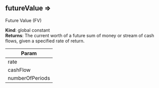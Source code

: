 
## futureValue ⇒
Future Value (FV)

**Kind**: global constant  
**Returns**: The current worth of a future sum of money or stream of
 cash flows, given a specified rate of return.  

| Param |
| --- |
| rate | 
| cashFlow | 
| numberOfPeriods | 


